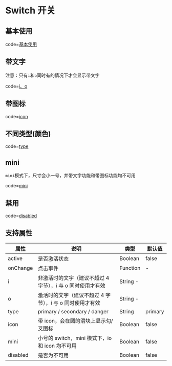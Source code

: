 # Switch 开关

## 基本使用

code=[基本使用](switch)

## 带文字

注意：只有`i`和`o`同时有的情况下才会显示带文字

code=[i、o](switch_io)

## 带图标

code=[icon](switch_icon)

## 不同类型(颜色)

code=[type](switch_type)

## mini

`mini`模式下，尺寸会小一号，并带文字功能和带图标功能均不可用

code=[mini](switch_mini)

## 禁用

code=[disabled](switch_disabled)

## 支持属性

| 属性     | 说明                                                       | 类型     | 默认值  |
| -------- | ---------------------------------------------------------- | -------- | ------- |
| active   | 是否激活状态                                               | Boolean  | false   |
| onChange | 点击事件                                                   | Function | -       |
| i        | 非激活时的文字（建议不超过 4 字节），i 与 o 同时使用才有效 | String - |
| o        | 激活时的文字（建议不超过 4 字节），i 与 o 同时使用才有效   | String - |
| type     | primary / secondary / danger                               | String   | primary |
| icon     | 带 icon，会在圆的滑块上显示勾/叉图标                       | Boolean  | false   |
| mini     | 小号的 switch，mini 模式下，io 和 icon 均不可用            | Boolean  | false   |
| disabled | 是否为不可用                                               | Boolean  | false   |
